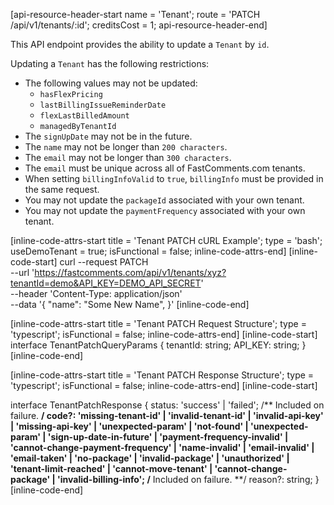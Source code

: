 [api-resource-header-start name = 'Tenant'; route = 'PATCH /api/v1/tenants/:id'; creditsCost = 1; api-resource-header-end]

This API endpoint provides the ability to update a `Tenant` by `id`.

Updating a `Tenant` has the following restrictions:

- The following values may not be updated:
  - `hasFlexPricing` 
  - `lastBillingIssueReminderDate` 
  - `flexLastBilledAmount`
  - `managedByTenantId`
- The `signUpDate` may not be in the future.
- The `name` may not be longer than `200 characters`.
- The `email` may not be longer than `300 characters`.
- The `email` must be unique across all of FastComments.com tenants.
- When setting `billingInfoValid` to `true`, `billingInfo` must be provided in the same request.
- You may not update the `packageId` associated with your own tenant.
- You may not update the `paymentFrequency` associated with your own tenant.

[inline-code-attrs-start title = 'Tenant PATCH cURL Example'; type = 'bash'; useDemoTenant = true; isFunctional = false; inline-code-attrs-end]
[inline-code-start]
curl --request PATCH \
  --url 'https://fastcomments.com/api/v1/tenants/xyz?tenantId=demo&API_KEY=DEMO_API_SECRET' \
  --header 'Content-Type: application/json' \
  --data '{
	"name": "Some New Name",
}'
[inline-code-end]

[inline-code-attrs-start title = 'Tenant PATCH Request Structure'; type = 'typescript'; isFunctional = false; inline-code-attrs-end]
[inline-code-start]
interface TenantPatchQueryParams {
    tenantId: string;
    API_KEY: string;
}
[inline-code-end]

[inline-code-attrs-start title = 'Tenant PATCH Response Structure'; type = 'typescript'; isFunctional = false; inline-code-attrs-end]
[inline-code-start]

interface TenantPatchResponse {
    status: 'success' | 'failed';
    /** Included on failure. **/
    code?: 'missing-tenant-id' | 'invalid-tenant-id' | 'invalid-api-key' | 'missing-api-key' | 'unexpected-param' | 'not-found' | 'unexpected-param' | 'sign-up-date-in-future' | 'payment-frequency-invalid' | 'cannot-change-payment-frequency' | 'name-invalid' | 'email-invalid' | 'email-taken' | 'no-package' | 'invalid-package' | 'unauthorized' | 'tenant-limit-reached' | 'cannot-move-tenant' | 'cannot-change-package' | 'invalid-billing-info'; 
    /** Included on failure. **/
    reason?: string;
}
[inline-code-end]
